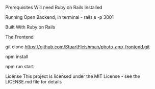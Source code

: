 Prerequisites Will need Ruby on Rails Installed

Running Open Backend, in terminal - rails s -p 3001

Built With Ruby on Rails

The Frontend 

git clone https://github.com/StuartFleishman/photo-app-frontend.git

npm install

npm run start

License This project is licensed under the MIT License - see the LICENSE.md file for details
